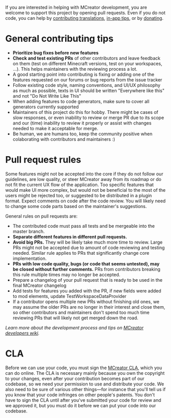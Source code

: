 If you are interested in helping with MCreator development, you are welcome to support this project by 
opening pull requests. Even if you do not code, you can help by [contributing translations](https://translate.mcreator.net/), [in-app tips](https://github.com/MCreator/MCreator/tree/master/plugins/mcreator-localization/help), or
by [donating](https://mcreator.net/donate).

# General contributing tips

* **Prioritize bug fixes before new features**
* **Check and test existing PRs** of other contributors and leave feedback on them (test on different Minecraft versions, test on your workspaces, ...). This helps maintainers with the reviewing process a lot.
* A good starting point into contributing is fixing or adding one of the features requested on our forums or bug reports from the issue tracker
* Follow existing code style, naming conventions, and UI/UX philosophy as much as possible, texts in UI should be written "Everywhere like this" and not "Do Not Write Like This"
* When adding features to code generators, make sure to cover all generators currently supported
* Maintainers of this project do this for hobby. There might be cases of slow responses, or even inability to review or merge PR due to its scope and our (time) inability to review it properly or assist with changes needed to make it acceptable for merge.
* Be human, we are humans too, keep the community positive when colaborating with contributors and maintainers :)

# Pull request rules

Some features might not be accepted into the core if they do not follow our guidelines, are low quality, or steer MCreator away from its roadmap 
or do not fit the current UX flow of the application. Too specific features that would make UI more complex, but would not be beneficial to the
most of the users might be rejected too, or suggested to be distributed in a plugin format. Expect comments on code after the code review. You will likely
need to change some code parts based on the maintainer's suggestions.

General rules on pull requests are:

* The contributed code must pass all tests and be mergeable into the master branch.
* **Separate different features in different pull requests.**
* **Avoid big PRs.** They will be likely take much more time to review. Large PRs might not be accepted due to amount of code reviewing and testing needed. Similar rule applies to PRs that significantly change core implementation.
* **PRs with low code quality, bugs (or code that seems untested), may be closed without further comments.** PRs from contributors breaking this rule multiple times may no longer be accepted.
* Prepare a changelog of your pull request that is ready to be used in the final MCreator changelog
* Add tests for features you added with the PR, if new fields were added to mod elements, update TestWorkspaceDataProvider
* If a contributor opens multiple new PRs without finishing old ones, we may assume the older PRs are no longer in their interest and close them, so other contributors and maintainers don't spend too much time reviewing PRs that will likely not get merged down the road.

*Learn more about the development process and tips on [MCreator developers wiki](https://github.com/MCreator/MCreator/wiki).*

# CLA

Before we can use your code, you must sign the [MCreator CLA](https://cla-assistant.io/MCreator/MCreator), which you can do online.
The CLA is necessary mainly because you own the copyright to your changes, even after your contribution 
becomes part of our codebase, so we need your permission to use and distribute your code. We also need to be sure 
of various other things—for instance that you'll tell us if you know that your code infringes on other people's patents. 
You don't have to sign the CLA until after you've submitted your code for review and we approved it, but you must do it before
 we can put your code into our codebase.
